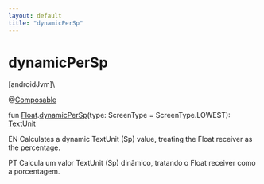 ```yaml
---
layout: default
title: "dynamicPerSp"
---
```


# dynamicPerSp

[androidJvm]\

@[Composable](https://developer.android.com/reference/kotlin/androidx/compose/runtime/Composable.html)

fun [Float](https://kotlinlang.org/api/core/kotlin-stdlib/kotlin/-float/index.html).[dynamicPerSp](dynamic-per-sp.md)(type: ScreenType = ScreenType.LOWEST): [TextUnit](https://developer.android.com/reference/kotlin/androidx/compose/ui/unit/TextUnit.html)

EN Calculates a dynamic TextUnit (Sp) value, treating the Float receiver as the percentage.

PT Calcula um valor TextUnit (Sp) dinâmico, tratando o Float receiver como a porcentagem.